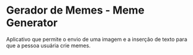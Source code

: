 # Gerador de Memes - Meme Generator

Aplicativo que permite o envio de uma imagem e a inserção de texto para que a pessoa usuária crie memes.